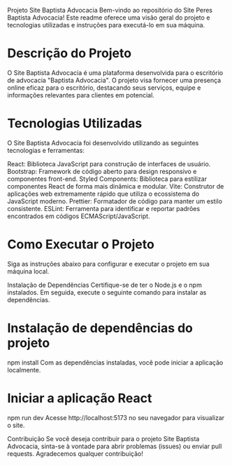 Projeto Site Baptista Advocacia
Bem-vindo ao repositório do Site Peres Baptista Advocacia! Este readme oferece uma visão geral do projeto e tecnologias utilizadas e instruções para executá-lo em sua máquina.

# Descrição do Projeto
O Site Baptista Advocacia é uma plataforma desenvolvida para o escritório de advocacia "Baptista Advocacia". O projeto visa fornecer uma presença online eficaz para o escritório, destacando seus serviços, equipe e informações relevantes para clientes em potencial.

# Tecnologias Utilizadas
O Site Baptista Advocacia foi desenvolvido utilizando as seguintes tecnologias e ferramentas:

React: Biblioteca JavaScript para construção de interfaces de usuário.
Bootstrap: Framework de código aberto para design responsivo e componentes front-end.
Styled Components: Biblioteca para estilizar componentes React de forma mais dinâmica e modular.
Vite: Construtor de aplicações web extremamente rápido que utiliza o ecossistema do JavaScript moderno.
Prettier: Formatador de código para manter um estilo consistente.
ESLint: Ferramenta para identificar e reportar padrões encontrados em códigos ECMAScript/JavaScript.

# Como Executar o Projeto
Siga as instruções abaixo para configurar e executar o projeto em sua máquina local.

Instalação de Dependências
Certifique-se de ter o Node.js e o npm instalados. Em seguida, execute o seguinte comando para instalar as dependências.

# Instalação de dependências do projeto
npm install
Com as dependências instaladas, você pode iniciar a aplicação localmente.

# Iniciar a aplicação React
npm run dev
Acesse http://localhost:5173 no seu navegador para visualizar o site.


Contribuição
Se você deseja contribuir para o projeto Site Baptista Advocacia, sinta-se à vontade para abrir problemas (issues) ou enviar pull requests. Agradecemos qualquer contribuição!

